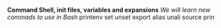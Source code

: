 **Command Shell, init files, variables and expansions**
*We will learn new commads to use in Bash*
printenv
set
unset
export
alias
unali
source
prin
